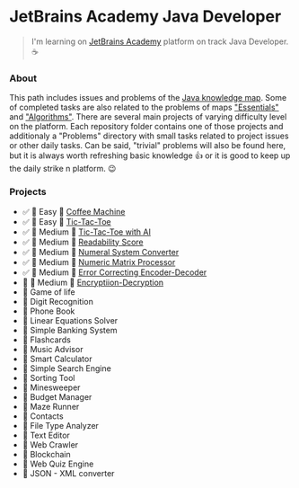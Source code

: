 # JetBrains Academy Java Developer

> I'm learning on [JetBrains Academy](https://www.jetbrains.com/academy/) platform on track Java Developer. :coffee:

### About
This path includes issues and problems of the [Java knowledge map](https://hyperskill.org/knowledge-map/73?v=table).
Some of completed tasks are also related to the problems of maps ["Essentials"](https://hyperskill.org/knowledge-map/357?v=table) and ["Algorithms"](https://hyperskill.org/knowledge-map/521?v=table).
There are several main projects of varying difficulty level on the platform. 
Each repository folder contains one of those projects and additionaly a "Problems" directory with small tasks related to project issues or other daily tasks.
Can be said, "trivial" problems will also be found here, but it is always worth refreshing basic knowledge :+1: or it is good to keep up the daily strike n platform. :wink:

### Projects
* :white_check_mark: :muscle: Easy :link: [Coffee Machine](Coffee%20Machine/README.md)
* :white_check_mark: :muscle: Easy :link: [Tic-Tac-Toe](TicTacToe/README.md)
* :white_check_mark: :muscle: Medium :link: [Tic-Tac-Toe with AI](Tic-Tac-Toe%20with%20AI/README.md)
* :white_check_mark: :muscle: Medium :link: [Readability Score](Readability%20Score/README.md)
* :white_check_mark: :muscle: Medium :link: [Numeral System Converter](Numeral%20System%20Converter/README.md)
* :white_check_mark: :muscle: Medium :link: [Numeric Matrix Processor](Numeric%20Matrix%20Processor/README.md)
* :white_check_mark: :muscle: Medium :link: [Error Correcting Encoder-Decoder](Error%20Correcting%20Encoder-Decoder/README.md)
* :construction: :muscle: Medium :link: [Encryptiion-Decryption](Encryption-Decryption/README.md)
* :black_square_button: Game of life
* :black_square_button: Digit Recognition
* :black_square_button: Phone Book
* :black_square_button: Linear Equations Solver
* :black_square_button: Simple Banking System
* :black_square_button: Flashcards
* :black_square_button: Music Advisor
* :black_square_button: Smart Calculator
* :black_square_button: Simple Search Engine
* :black_square_button: Sorting Tool
* :black_square_button: Minesweeper
* :black_square_button: Budget Manager
* :black_square_button: Maze Runner
* :black_square_button: Contacts
* :black_square_button: File Type Analyzer
* :black_square_button: Text Editor
* :black_square_button: Web Crawler
* :black_square_button: Blockchain
* :black_square_button: Web Quiz Engine
* :black_square_button: JSON - XML converter